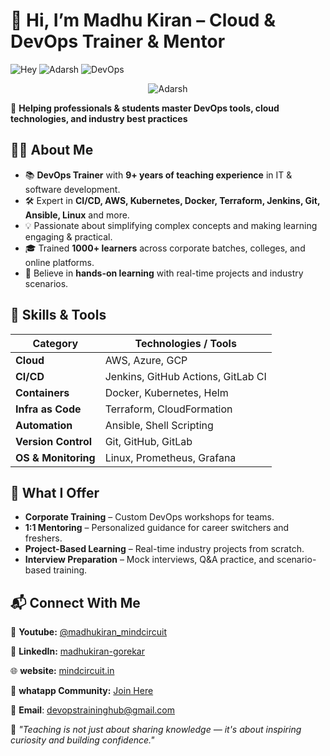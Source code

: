 # 👋 Hi, I’m Madhu Kiran  – Cloud & DevOps Trainer & Mentor  
![Hey](https://img.shields.io/badge/👋%20Hii-FFDD00?style=for-the-badge&logoColor=white&labelColor=FF7E5F)
![Adarsh](https://img.shields.io/badge/I'm%20Madhu%20Kiran-00C9FF?style=for-the-badge&logoColor=white&labelColor=92FE9D)
![DevOps](https://img.shields.io/badge/Cloud%20&%20DevOps%20Trainer%20&%20Mentor%20🚀-8E2DE2?style=for-the-badge&logoColor=white&labelColor=4A00E0)

<p align="center">
  <img src="https://svg-banners.vercel.app/api?type=typeWriter&text1=👋%20Hey%20welcome%20to%20DevopsTrainingHub&width=800&height=120" alt="Adarsh"/>
</p>

🎯 **Helping professionals & students master DevOps tools, cloud technologies, and industry best practices**  

## 🧑‍🏫 About Me  
- 📚 **DevOps Trainer** with **9+ years of teaching experience** in IT & software development.  
- 🛠️ Expert in **CI/CD, AWS, Kubernetes, Docker, Terraform, Jenkins, Git, Ansible, Linux** and more.  
- 💡 Passionate about simplifying complex concepts and making learning engaging & practical.  
- 🎓 Trained **1000+ learners** across corporate batches, colleges, and online platforms.  
- 🌱 Believe in **hands-on learning** with real-time projects and industry scenarios.  

## 🚀 Skills & Tools  

| Category        | Technologies / Tools |
|-----------------|----------------------|
| **Cloud**       | AWS, Azure, GCP      |
| **CI/CD**       | Jenkins, GitHub Actions, GitLab CI |
| **Containers**  | Docker, Kubernetes, Helm |
| **Infra as Code** | Terraform, CloudFormation |
| **Automation**  | Ansible, Shell Scripting |
| **Version Control** | Git, GitHub, GitLab |
| **OS & Monitoring** | Linux, Prometheus, Grafana |

## 📢 What I Offer  
- **Corporate Training** – Custom DevOps workshops for teams.  
- **1:1 Mentoring** – Personalized guidance for career switchers and freshers.  
- **Project-Based Learning** – Real-time industry projects from scratch.  
- **Interview Preparation** – Mock interviews, Q&A practice, and scenario-based training.  
 

## 📬 Connect With Me  

📝 **Youtube:** [@madhukiran_mindcircuit](http://www.youtube.com/@madhukiran_mindcircuit)  

💼 **LinkedIn:** [madhukiran-gorekar](http://www.linkedin.com/in/madhukiran-gorekar) 

🌐 **website:** [mindcircuit.in](https://mindcircuit.in/) 

💬 **whatapp Community:** [Join Here](https://chat.whatsapp.com/IIn9SThrmdHEJ8KjUmPuWD)  

📧 **Email**: devopstraininghub@gmail.com

💬 _"Teaching is not just about sharing knowledge — it's about inspiring curiosity and building confidence."_  
